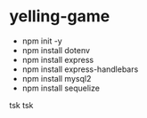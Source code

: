 # yelling-game

* npm init -y
* npm install dotenv
* npm install express
* npm install express-handlebars
* npm install mysql2
* npm install sequelize


tsk tsk